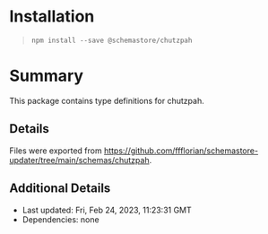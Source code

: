 # Installation
> `npm install --save @schemastore/chutzpah`

# Summary
This package contains type definitions for chutzpah.

## Details
Files were exported from https://github.com/ffflorian/schemastore-updater/tree/main/schemas/chutzpah.

## Additional Details
* Last updated: Fri, Feb 24, 2023, 11:23:31 GMT
* Dependencies: none
